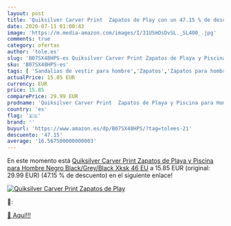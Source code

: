 ```yaml
---
layout: post
title: 'Quiksilver Carver Print  Zapatos de Play con un 47.15 % de descuento'
date: 2020-07-11 01:00:43
image: 'https://m.media-amazon.com/images/I/31USmOsDvSL._SL400_.jpg'
comments: true
category: ofertas
author: 'tole.es'
slug: 'B07SX48HPS-es Quiksilver Carver Print Zapatos de Playa y Piscina para...'
sku: 'B07SX48HPS-es'
tags: [ 'Sandalias de vestir para hombre','Zapatos','Zapatos para hombre','Zapatos y complementos','zapatos', ]
actualPrice: 15.85 EUR
currency: EUR
price: 15.85
comparePrice: 29.99 EUR
prodname: 'Quiksilver Carver Print  Zapatos de Playa y Piscina para Hombre  Negro  Black/Grey/Black Xksk   46 EU'
country: 'es'
flag: '🇪🇸'
brand: ''
buyurl: 'https://www.amazon.es/dp/B07SX48HPS/?tag=tolees-21'
descuento: '47.15'
average: '16.567500000000003'
---
```


En este momento está [Quiksilver Carver Print  Zapatos de Playa y Piscina para Hombre  Negro  Black/Grey/Black Xksk   46 EU](https://www.amazon.es/dp/B07SX48HPS/?tag=tolees-21) a 15.85 EUR (original: 29.99 EUR) (47.15 %  de descuento) en el siguiente enlace!

[![Quiksilver Carver Print  Zapatos de Play](https://m.media-amazon.com/images/I/31USmOsDvSL._SL400_.jpg)](https://www.amazon.es/dp/B07SX48HPS/?tag=tolees-21)

🔎:


[🛒 Aquí!!!](https://www.amazon.es/dp/B07SX48HPS/?tag=tolees-21)
